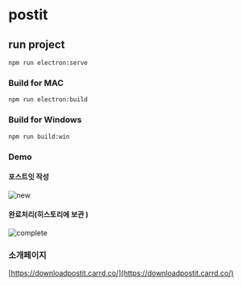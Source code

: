 # postit

## run project
```
npm run electron:serve
```

### Build for MAC
```
npm run electron:build
```

### Build for Windows
```
npm run build:win
```

### Demo
#### 포스트잇 작성 
![new](https://github.com/happilee12/vue-electron-postit/blob/main/postit_new.gif?raw=true)

#### 완료처리(히스토리에 보관 )
![complete](https://github.com/happilee12/vue-electron-postit/blob/main/postit_complete.gif?raw=true)


### 소개페이지
[https://downloadpostit.carrd.co/](https://downloadpostit.carrd.co/)

